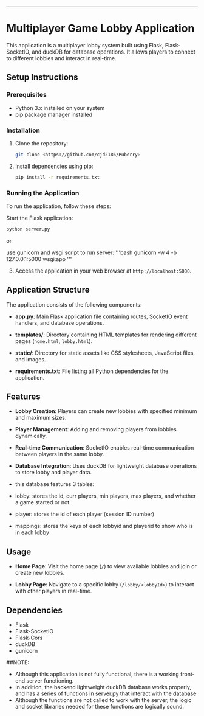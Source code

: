 ---

# Multiplayer Game Lobby Application

This application is a multiplayer lobby system built using Flask, Flask-SocketIO, and duckDB for database operations. It allows players to connect to different lobbies and interact in real-time.

## Setup Instructions

### Prerequisites

- Python 3.x installed on your system
- pip package manager installed

### Installation

1. Clone the repository:
   ```bash
   git clone <https://github.com/cjd2186/Puberry>
   ```

2. Install dependencies using pip:
   ```bash
   pip install -r requirements.txt
   ```

### Running the Application

To run the application, follow these steps:

 Start the Flask application:
   ```bash
   python server.py
   ```
   or

use gunicorn and wsgi script to run server: 
'''bash
gunicorn -w 4 -b 127.0.0.1:5000 wsgi:app
'''



3. Access the application in your web browser at `http://localhost:5000`.

## Application Structure

The application consists of the following components:

- **app.py**: Main Flask application file containing routes, SocketIO event handlers, and database operations.
  
- **templates/**: Directory containing HTML templates for rendering different pages (`home.html`, `lobby.html`).

- **static/**: Directory for static assets like CSS stylesheets, JavaScript files, and images.

- **requirements.txt**: File listing all Python dependencies for the application.

## Features

- **Lobby Creation**: Players can create new lobbies with specified minimum and maximum sizes.
  
- **Player Management**: Adding and removing players from lobbies dynamically.

- **Real-time Communication**: SocketIO enables real-time communication between players in the same lobby.

- **Database Integration**: Uses duckDB for lightweight database operations to store lobby and player data.
- this database features 3 tables:
-  lobby: stores the id, curr players, min players, max players, and whether a game started or not
-  player: stores the id of each player (session ID number)
-  mappings: stores the keys of each lobbyid and playerid to show who is in each lobby

## Usage

- **Home Page**: Visit the home page (`/`) to view available lobbies and join or create new lobbies.

- **Lobby Page**: Navigate to a specific lobby (`/lobby/<lobbyId>`) to interact with other players in real-time.

## Dependencies

- Flask
- Flask-SocketIO
- Flask-Cors
- duckDB
- gunicorn

##NOTE:
* Although this application is not fully functional, there is a working front-end server functioning.
* In addition, the backend lightweight duckDB database works properly, and has a series of functions in server.py that interact with the database
* Although the functions are not called to work with the server, the logic and socket libraries needed for these functions are logically sound.
